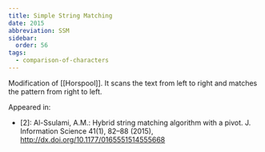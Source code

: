 ```yaml
---
title: Simple String Matching
date: 2015
abbreviation: SSM
sidebar:
  order: 56
tags:
  - comparison-of-characters
---
```


Modification of [[Horspool]]. It scans the text from left to right and matches the pattern from right to left.

Appeared in:

- [2]: Al-Ssulami, A.M.: Hybrid string matching algorithm with a pivot. J. Information Science 41(1), 82–88 (2015), http://dx.doi.org/10.1177/0165551514555668
